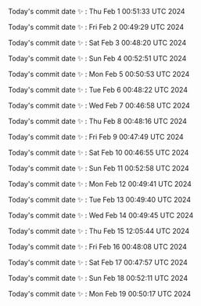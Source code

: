 Today's commit date ✨ : Thu Feb 1 00:51:33 UTC 2024 

Today's commit date ✨ : Fri Feb 2 00:49:29 UTC 2024 

Today's commit date ✨ : Sat Feb 3 00:48:20 UTC 2024 

Today's commit date ✨ : Sun Feb 4 00:52:51 UTC 2024 

Today's commit date ✨ : Mon Feb 5 00:50:53 UTC 2024 

Today's commit date ✨ : Tue Feb 6 00:48:22 UTC 2024 

Today's commit date ✨ : Wed Feb 7 00:46:58 UTC 2024 

Today's commit date ✨ : Thu Feb 8 00:48:16 UTC 2024 

Today's commit date ✨ : Fri Feb 9 00:47:49 UTC 2024 

Today's commit date ✨ : Sat Feb 10 00:46:55 UTC 2024 

Today's commit date ✨ : Sun Feb 11 00:52:58 UTC 2024 

Today's commit date ✨ : Mon Feb 12 00:49:41 UTC 2024 

Today's commit date ✨ : Tue Feb 13 00:49:40 UTC 2024 

Today's commit date ✨ : Wed Feb 14 00:49:45 UTC 2024 

Today's commit date ✨ : Thu Feb 15 12:05:44 UTC 2024 

Today's commit date ✨ : Fri Feb 16 00:48:08 UTC 2024 

Today's commit date ✨ : Sat Feb 17 00:47:57 UTC 2024 

Today's commit date ✨ : Sun Feb 18 00:52:11 UTC 2024 

Today's commit date ✨ : Mon Feb 19 00:50:17 UTC 2024 

